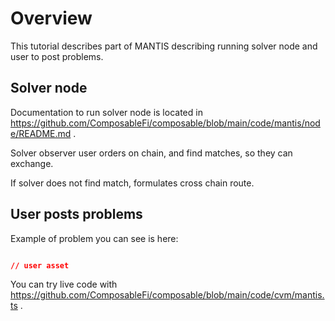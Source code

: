 # Overview

This tutorial describes part of MANTIS describing running solver node and user to post problems. 

## Solver node

Documentation to run solver node is located in https://github.com/ComposableFi/composable/blob/main/code/mantis/node/README.md .

Solver observer user orders on chain, and find matches, so they can exchange. 

If solver does not find match, formulates cross chain route.

## User posts problems

Example of problem you can see is here:

```json

// user asset
```

You can try live code with https://github.com/ComposableFi/composable/blob/main/code/cvm/mantis.ts .
